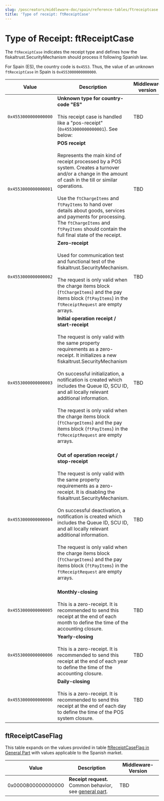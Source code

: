 ```yaml
---
slug: /poscreators/middleware-doc/spain/reference-tables/ftreceiptcase
title: 'Type of receipt: ftReceiptCase'
---
```


# Type of Receipt: ftReceiptCase

The `ftReceiptCase` indicates the receipt type and defines how the fiskaltrust.SecurityMechanism should process it following Spanish law.

For Spain (ES), the country code is `0x4553`. Thus, the value of an unknown `ftReceiptCase` in Spain is `0x4553000000000000`.

| **Value** | **Description** | **Middleware version** |
|-----------|-----------------|-------------------------|
| `0x4553000000000000` | **Unknown type for country-code "ES"**<br /><br />This receipt case is handled like a "pos-receipt" (`0x4553000000000001`). See below: | TBD |
| `0x4553000000000001` | **POS receipt**<br /><br />Represents the main kind of receipt processed by a POS system. Creates a turnover and/or a change in the amount of cash in the till or similar operations. <br /><br />Use the `ftChargeItems` and `ftPayItems` to hand over details about goods, services and payments for processing. The `ftChargeItems` and `ftPayItems` should contain the full final state of the receipt. | TBD |
| `0x4553000000000002` | **Zero-receipt**<br /><br />Used for communication test and functional test of the fiskaltrust.SecurityMechanism.<br /><br />The request is only valid when the charge items block (`ftChargeItems`) and the pay items block (`ftPayItems`) in the `ftReceiptRequest` are empty arrays. | TBD |
| `0x4553000000000003` | **Initial operation receipt / start-receipt**<br /><br />The request is only valid with the same property requirements as a zero-receipt. It initializes a new fiskaltrust.SecurityMechanism<br /><br />On successful initialization, a notification is created which includes the Queue ID, SCU ID, and all locally relevant additional information.<br /><br />The request is only valid when the charge items block (`ftChargeItems`) and the pay items block (`ftPayItems`) in the `ftReceiptRequest` are empty arrays. <br /><br /> | TBD |
| `0x4553000000000004` | **Out of operation receipt / stop-receipt**<br /><br />The request is only valid with the same property requirements as a zero-receipt. It is disabling the fiskaltrust.SecurityMechanism. <br /><br />On successful deactivation, a notification is created which includes the Queue ID, SCU ID, and all locally relevant additional information.<br /><br />The request is only valid when the charge items block (`ftChargeItems`) and the pay items block (`ftPayItems`) in the `ftReceiptRequest` are empty arrays.<br /><br /> | TBD |
| `0x4553000000000005` | **Monthly-closing**<br /><br />This is a zero-receipt. It is recommended to send this receipt at the end of each month to define the time of the accounting closure. | TBD |
| `0x4553000000000006` | **Yearly-closing**<br /><br />This is a zero-receipt. It is recommended to send this receipt at the end of each year to define the time of the accounting closure. | TBD |
| `0x4553000000000006` | **Daily-closing**<br /><br />This is a zero-receipt. It is recommended to send this receipt at the end of each day to define the time of the POS system closure. | TBD |

## ftReceiptCaseFlag
This table expands on the values provided in table [ftReceiptCaseFlag in General Part](../../general/reference-tables/reference-tables.md#ftreceiptcaseflag) with values applicable to the Spanish market.

| Value | Description | Middleware-Version |
|-------|-------------|--------------------|
| 0x0000800000000000 | **Receipt request.** <br />Common behavior, see [general part](../../general/reference-tables/reference-tables.md#ftreceiptcaseflag). | TBD |
